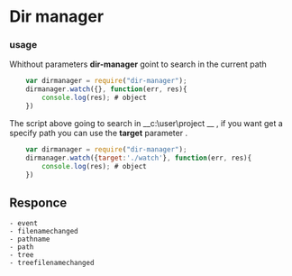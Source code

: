 # __Dir manager__

### __usage__
Whithout parameters __dir-manager__ goint to search in the current path

```Javascript
    var dirmanager = require("dir-manager");
    dirmanager.watch({}, function(err, res){
        console.log(res); # object
    })
```
The script above going to search in __c:\user\project __ , if you want get a specify path you can use the __target__  parameter .

```Javascript
    var dirmanager = require("dir-manager");
    dirmanager.watch({target:'./watch'}, function(err, res){
        console.log(res); # object
    })
```

## __Responce__
	- event
	- filenamechanged
	- pathname
	- path
	- tree
	- treefilenamechanged
